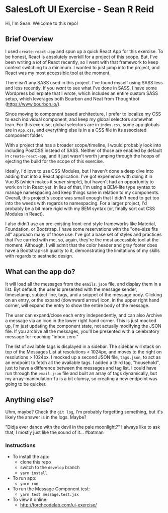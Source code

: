 # SalesLoft UI Exercise - Sean R Reid

Hi, I'm Sean. Welcome to this repo!

## Brief Overview

I used `create-react-app` and spun up a quick React App for this exercise. To be honest, React is absolutely overkill for a project of this scope. But, I've been writing a _lot_ of React recently, so I went with that framework to keep context switching to a minimum.  I wanted to just jump into the project, and React was my most accessible tool at the moment.

There isn't any SASS used in this project. I've found myself using SASS less and less recently. If you _want_ to see what I've done in SASS, I have some Wordpress boilerplate that I wrote, which includes an entire custom SASS setup, which leverages both Bourbon and Neat from Thoughtbot (https://www.bourbon.io/).  

Since moving to component based architecture, I prefer to localize my CSS to each individual component, and keep my global selectors somewhat lean.
For this exercise, global selectors are in `index.css`, some app globals are in `App.css`, and everything else is in a a CSS file in its associated component folder.

With a project that has a broader scope/timeline, I would probably look into including PostCSS instead of SASS.  Neither of those are enabled by default in `create-react-app`, and it just wasn't worth jumping through the hoops of ejecting the build for the scope of this exercise.

Ideally, I'd love to use CSS Modules, but I haven't done a deep dive into adding that into a React application. I've got experience with doing it in VueJS (which makes it _super_ simple), but haven't had an opportunity to work on it in React yet.  In lieu of that, I'm using a BEM-lite type syntax to manage namespacing and keep things sane in relation to my components. Overall, this project's scope was small enough that I didn't need to get too into the weeds with regards to namespacing. For a larger project, I'd probably be a bit more rigid with my BEM syntax (or, finally sort out CSS Modules in React). 


I also didn't use an pre-existing front-end style frameworks like Material, Foundation, or Bootstrap. I have some reservations with the "one-size fits all" approach many of those use. I've got a base set of styles and practices that I've carried with me, so, again, they're the most accessible tool at the moment. Although, I will admit that the color header and gray footer does have a Bootstrap-ish quality to it, demonstrating the limitations of my skills with regards to aesthetic design.

## What can the app do?

It will load all the messages from the `emails.json` file, and display them in a list.  Byt default, the user is presented with the message sender, timesetamp, subject line, tags, and a snippet of the message body. Clicking on an entry, or the expand (downward arrow) icon, in the upper right hand corner, will expand the entry to show the entire body of the message.

The user can expand/close each entry independently, and can also Archive a message via an icon in the lower right hand corner.  This is just mocked up, I'm just updating the component state, not actually modifying the JSON file. If you archive all the messages, you'll be presented with a celebratory message for reaching "inbox zero." 

The list of available tags is displayed in a sidebar. The sidebar will stack on top of the Messages List at resolutions < 1024px, and moves to the right on resolutions > 1024px.  I mocked up a second JSON file, `tags.json`, to act as an endpoint to fetch all the available tags. I added a third tag, "household", just to have a difference between the messages and tag list.  I could have run through the `email.json` file and built an array of tags dynamically, but my array-manipulation-fu is a bit clumsy, so creating a new endpoint was going to be quicker. 

## Anything else?

Uhm, maybe? Check the `git log`, I'm probably forgetting something, but it's likely the answer is in the logs. Maybe? 

"Didja ever dance with the devil in the pale moonlight?" I always like to ask that, I mostly just like the sound of it... #batman

### Instructions

* To install the app: 
    * clone this repo
    * switch to the `develop` branch
    * `yarn install`
* To run app: 
    * `yarn run`
* To run the Message Component test: 
    * `yarn test message.test.jsx`
* To view it online:
    * http://torchcodelab.com/ui-exercise/
    
